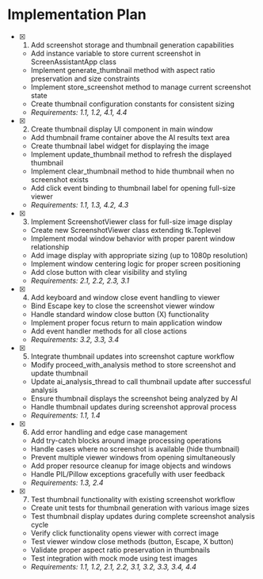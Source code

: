 # Implementation Plan

- [x] 1. Add screenshot storage and thumbnail generation capabilities
  - Add instance variable to store current screenshot in ScreenAssistantApp class
  - Implement generate_thumbnail method with aspect ratio preservation and size constraints
  - Implement store_screenshot method to manage current screenshot state
  - Create thumbnail configuration constants for consistent sizing
  - _Requirements: 1.1, 1.2, 4.1, 4.4_

- [x] 2. Create thumbnail display UI component in main window
  - Add thumbnail frame container above the AI results text area
  - Create thumbnail label widget for displaying the image
  - Implement update_thumbnail method to refresh the displayed thumbnail
  - Implement clear_thumbnail method to hide thumbnail when no screenshot exists
  - Add click event binding to thumbnail label for opening full-size viewer
  - _Requirements: 1.1, 1.3, 4.2, 4.3_

- [x] 3. Implement ScreenshotViewer class for full-size image display
  - Create new ScreenshotViewer class extending tk.Toplevel
  - Implement modal window behavior with proper parent window relationship
  - Add image display with appropriate sizing (up to 1080p resolution)
  - Implement window centering logic for proper screen positioning
  - Add close button with clear visibility and styling
  - _Requirements: 2.1, 2.2, 2.3, 3.1_

- [x] 4. Add keyboard and window close event handling to viewer
  - Bind Escape key to close the screenshot viewer window
  - Handle standard window close button (X) functionality
  - Implement proper focus return to main application window
  - Add event handler methods for all close actions
  - _Requirements: 3.2, 3.3, 3.4_

- [x] 5. Integrate thumbnail updates into screenshot capture workflow
  - Modify proceed_with_analysis method to store screenshot and update thumbnail
  - Update ai_analysis_thread to call thumbnail update after successful analysis
  - Ensure thumbnail displays the screenshot being analyzed by AI
  - Handle thumbnail updates during screenshot approval process
  - _Requirements: 1.1, 1.4_

- [x] 6. Add error handling and edge case management
  - Add try-catch blocks around image processing operations
  - Handle cases where no screenshot is available (hide thumbnail)
  - Prevent multiple viewer windows from opening simultaneously
  - Add proper resource cleanup for image objects and windows
  - Handle PIL/Pillow exceptions gracefully with user feedback
  - _Requirements: 1.3, 2.4_

- [x] 7. Test thumbnail functionality with existing screenshot workflow
  - Create unit tests for thumbnail generation with various image sizes
  - Test thumbnail display updates during complete screenshot analysis cycle
  - Verify click functionality opens viewer with correct image
  - Test viewer window close methods (button, Escape, X button)
  - Validate proper aspect ratio preservation in thumbnails
  - Test integration with mock mode using test images
  - _Requirements: 1.1, 1.2, 2.1, 2.2, 3.1, 3.2, 3.3, 3.4, 4.4_